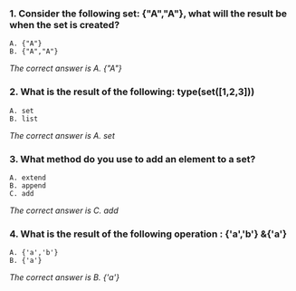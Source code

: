 ### 1. Consider the following set: {"A","A"}, what will the result be when the set is created? 
    A. {"A"} 
    B. {"A","A"}

_The correct answer is A. {"A"}_
### 2. What is the result of the following: type(set([1,2,3]))
    A. set
    B. list

_The correct answer is A. set_
### 3. What method do you use to add an element to a set?
    A. extend
    B. append
    C. add

_The correct answer is C. add_
### 4. What is the result of the following operation : {'a','b'} &{'a'}
    A. {'a','b'}
    B. {'a'}

_The correct answer is B. {'a'}_
